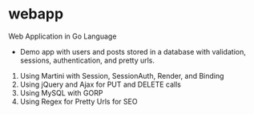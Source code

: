 webapp
======

Web Application in Go Language

- Demo app with users and posts stored in a database with validation, sessions, authentication, and pretty urls.

1. Using Martini with Session, SessionAuth, Render, and Binding
1. Using jQuery and Ajax for PUT and DELETE calls
1. Using MySQL with GORP
1. Using Regex for Pretty Urls for SEO
